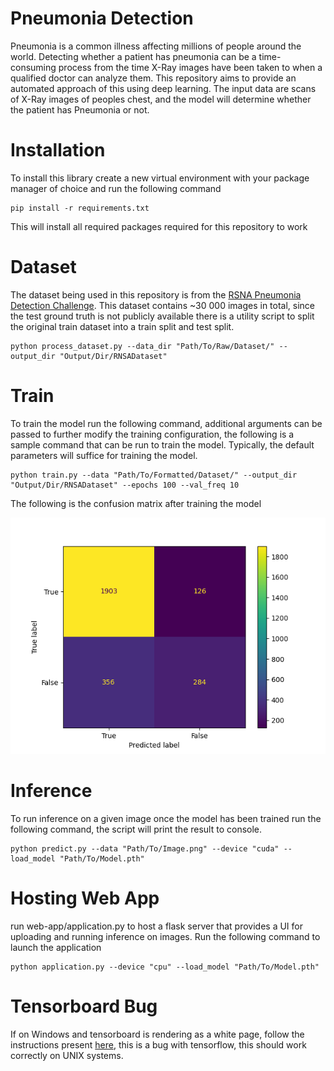 # Pneumonia Detection
Pneumonia is a common illness affecting millions of people around the world. Detecting whether a patient has pneumonia can be a time-consuming process from the time X-Ray images have been taken to when a qualified doctor can analyze them. This repository aims to provide an automated approach of this using deep learning. The input data are scans of X-Ray images of peoples chest, and  the model will determine whether the patient has Pneumonia or not. 

# Installation

To install this library create a new virtual environment with your package manager of choice and run the following command
```commandline
pip install -r requirements.txt
```
This will install all required packages required for this repository to work

# Dataset
The dataset being used in this repository is from the [RSNA Pneumonia Detection Challenge](https://www.kaggle.com/competitions/rsna-pneumonia-detection-challenge/data?select=stage_2_train_images). This dataset contains ~30 000 images in total, since the test ground truth is not publicly available there is a utility script to split the original train dataset into a train split and test split.
```commandline
python process_dataset.py --data_dir "Path/To/Raw/Dataset/" --output_dir "Output/Dir/RNSADataset"
```

# Train

To train the model run the following command, additional arguments can be passed to further modify the training configuration, the following is a sample command that can be run to train the model. Typically, the default parameters will suffice for training the model. 
```commandline
python train.py --data "Path/To/Formatted/Dataset/" --output_dir "Output/Dir/RNSADataset" --epochs 100 --val_freq 10
```

The following is the confusion matrix after training the model

![Confusion Matrix](confusion_matrix.png)

# Inference

To run inference on a given image once the model has been trained run the following command, the script will print the result to console.
```commandline
python predict.py --data "Path/To/Image.png" --device "cuda" --load_model "Path/To/Model.pth"
```

# Hosting Web App

run web-app/application.py to host a flask server that provides a UI for uploading and running inference on images. Run the following command to launch the application
```commandline
python application.py --device "cpu" --load_model "Path/To/Model.pth"
```

# Tensorboard Bug
If on Windows and tensorboard is rendering as a white page, follow the instructions present [here](https://github.com/tensorflow/tensorboard/issues/3117#issuecomment-605531669), this is a bug with tensorflow, this should work correctly on UNIX systems.

